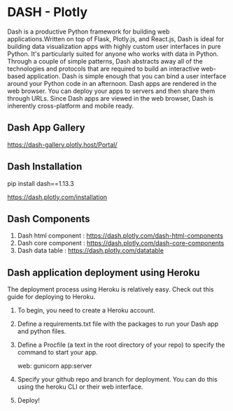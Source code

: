 # DASH - Plotly

Dash is a productive Python framework for building web applications.Written on top of Flask, Plotly.js, and React.js, Dash is ideal for building data visualization apps with highly custom user interfaces in pure Python. It's particularly suited for anyone who works with data in Python.
Through a couple of simple patterns, Dash abstracts away all of the technologies and protocols that are required to build an interactive web-based application. Dash is simple enough that you can bind a user interface around your Python code in an afternoon.
Dash apps are rendered in the web browser. You can deploy your apps to servers and then share them through URLs. Since Dash apps are viewed in the web browser, Dash is inherently cross-platform and mobile ready.

## Dash App Gallery

https://dash-gallery.plotly.host/Portal/


## Dash Installation

pip install dash==1.13.3

https://dash.plotly.com/installation

## Dash Components

1. Dash html component : https://dash.plotly.com/dash-html-components
2. Dash core component : https://dash.plotly.com/dash-core-components
3. Dash data table : https://dash.plotly.com/datatable

## Dash application deployment using Heroku

The deployment process using Heroku is relatively easy. Check out this guide for deploying to Heroku.

1. To begin, you need to create a Heroku account.
2. Define a requirements.txt file with the packages to run your Dash app and python files.
3. Define a Procfile (a text in the root directory of your repo) to specify the command to start your app.

   web: gunicorn app:server
   
4. Specify your github repo and branch for deployment. You can do this using the heroku CLI or their web interface.
5. Deploy!
